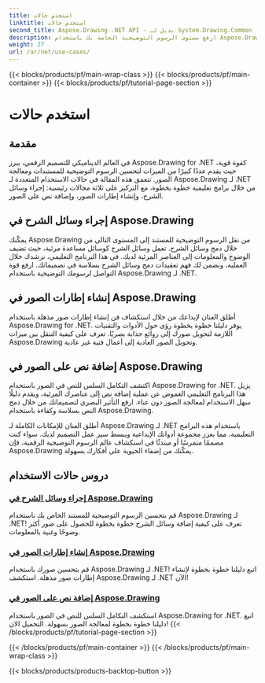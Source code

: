 ```yaml
---
title: استخدم حالات
linktitle: استخدم حالات
second_title: Aspose.Drawing .NET API - بديل لـ System.Drawing.Common
description: ارفع مستوى الرسوم التوضيحية الخاصة بك باستخدام Aspose.Drawing لـ .NET! يمكنك إضافة وسائل شرح وإنشاء إطارات مذهلة ودمج النص في الصور بسلاسة من خلال برامجنا التعليمية.
weight: 27
url: /ar/net/use-cases/
---
```


{{< blocks/products/pf/main-wrap-class >}}
{{< blocks/products/pf/main-container >}}
{{< blocks/products/pf/tutorial-page-section >}}

# استخدم حالات

## مقدمة

في العالم الديناميكي للتصميم الرقمي، يبرز Aspose.Drawing for .NET كقوة قوية، حيث يقدم عددًا كبيرًا من الميزات لتحسين الرسوم التوضيحية للمستندات ومعالجة الصور. تتعمق هذه المقالة في حالات الاستخدام المتعددة لـ Aspose.Drawing لـ .NET من خلال برامج تعليمية خطوة بخطوة، مع التركيز على ثلاثة مجالات رئيسية: إجراء وسائل الشرح، وإنشاء إطارات الصور، وإضافة نص على الصور.

## إجراء وسائل الشرح في Aspose.Drawing

يمكّنك Aspose.Drawing من نقل الرسوم التوضيحية للمستند إلى المستوى التالي من خلال دمج وسائل الشرح. تعمل وسائل الشرح كوسائل مساعدة مرئية، حيث تضيف الوضوح والمعلومات إلى العناصر المرئية لديك. في هذا البرنامج التعليمي، نرشدك خلال العملية، ونضمن لك فهم تعقيدات دمج وسائل الشرح بسلاسة في تصميماتك. ارفع قوة التواصل لرسومك التوضيحية باستخدام Aspose.Drawing لـ .NET.

## إنشاء إطارات الصور في Aspose.Drawing

أطلق العنان لإبداعك من خلال استكشاف فن إنشاء إطارات صور مذهلة باستخدام Aspose.Drawing for .NET. يوفر دليلنا خطوة بخطوة رؤى حول الأدوات والتقنيات اللازمة لتحويل صورك إلى روائع جذابة بصريًا. تعرف على كيفية التنقل بين ميزات Aspose.Drawing وتحويل الصور العادية إلى أعمال فنية غير عادية.

## إضافة نص على الصور في Aspose.Drawing

اكتشف التكامل السلس للنص في الصور باستخدام Aspose.Drawing for .NET. يزيل هذا البرنامج التعليمي الغموض عن عملية إضافة نص إلى عناصرك المرئية، ويقدم دليلًا سهل الاستخدام لمعالجة الصور دون عناء. ارفع التأثير البصري لتصميماتك من خلال دمج النص بسلاسة وكفاءة باستخدام Aspose.Drawing.

أطلق العنان للإمكانات الكاملة لـ Aspose.Drawing لـ .NET باستخدام هذه البرامج التعليمية، مما يعزز مجموعة أدواتك الإبداعية ويبسط سير عمل التصميم لديك. سواء كنت مصممًا متمرسًا أو مبتدئًا في استكشاف عالم الرسوم التوضيحية الرقمية، فإن Aspose.Drawing يمكّنك من إضفاء الحيوية على أفكارك بسهولة.

## دروس حالات الاستخدام
### [إجراء وسائل الشرح في Aspose.Drawing](./make-callout/)
قم بتحسين الرسوم التوضيحية للمستند الخاص بك باستخدام Aspose.Drawing لـ .NET! تعرف على كيفية إضافة وسائل الشرح خطوة بخطوة للحصول على صور أكثر وضوحًا وغنية بالمعلومات.
### [إنشاء إطارات الصور في Aspose.Drawing](./photo-frame/)
قم بتحسين صورك باستخدام Aspose.Drawing لـ .NET! اتبع دليلنا خطوة بخطوة لإنشاء إطارات صور مذهلة. استكشف Aspose.Drawing لـ .NET الآن!
### [إضافة نص على الصور في Aspose.Drawing](./text-on-image/)
استكشف التكامل السلس للنص في الصور باستخدام Aspose.Drawing for .NET. اتبع دليلنا خطوة بخطوة لمعالجة الصور بسهولة. التحميل الان!
{{< /blocks/products/pf/tutorial-page-section >}}

{{< /blocks/products/pf/main-container >}}
{{< /blocks/products/pf/main-wrap-class >}}

{{< blocks/products/products-backtop-button >}}
